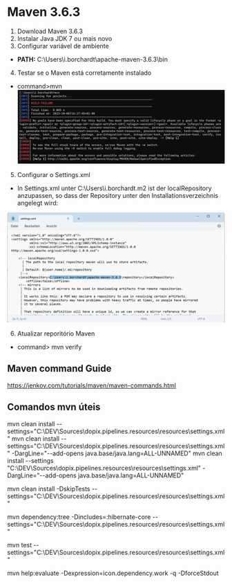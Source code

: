 # Maven 3.6.3

1. Download Maven 3.6.3
2. Instalar Java JDK 7 ou mais novo 
3. Configurar variável de ambiente
- **PATH:** C:\Users\i.borchardt\apache-maven-3.6.3\bin

4. Testar se o Maven está corretamente instalado  
- command>mvn 
![alt text](image.png)

5. Configurar o Settings.xml
- In Settings.xml unter C:\Users\i.borchardt\.m2 ist der localRepository anzupassen, so
dass der Repository unter den Installationsverzeichnis angelegt wird:

![alt text](image-1.png)

6. Atualizar reporitório Maven 
- command> mvn verify

## **Maven command Guide**
https://jenkov.com/tutorials/maven/maven-commands.html

## Comandos mvn úteis 

mvn clean install --settings="C:\DEV\Sources\dopix.pipelines.resources\resources\settings.xml"
mvn clean install --settings="C:\DEV\Sources\dopix.pipelines.resources\resources\settings.xml" -DargLine="--add-opens java.base/java.lang=ALL-UNNAMED"
mvn clean install --settings "C:\DEV\Sources\dopix.pipelines.resources\resources\settings.xml" -DargLine="--add-opens java.base/java.lang=ALL-UNNAMED"

mvn clean install -DskipTests --settings="C:\DEV\Sources\dopix.pipelines.resources\resources\settings.xml"

mvn dependency:tree -Dincludes=:hibernate-core --settings="C:\DEV\Sources\dopix.pipelines.resources\resources\settings.xml"

mvn test --settings="C:\DEV\Sources\dopix.pipelines.resources\resources\settings.xml"

mvn help:evaluate -Dexpression=icon.dependency.work -q -DforceStdout